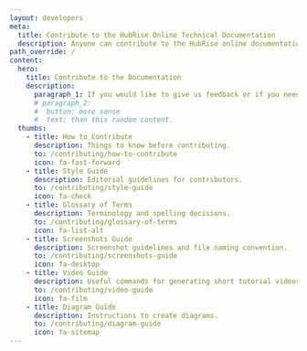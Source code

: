 ```yaml
---
layout: developers
meta:
  title: Contribute to the HubRise Online Technical Documentation
  description: Anyone can contribute to the HubRise online documentation. Check this page if you want to kow how to contribute by giving feedback or updating technical documentation content.
path_override: /
content:
  hero:
    title: Contribute to the Documentation
    description:
      paragraph_1: If you would like to give us feedback or if you need to update your app documentation, you are in the right page. Here you will find information on how to contribute to the documentation available on this website.
      # paragraph_2:
      #  button: more sense
      #  text: than this random content.
  thumbs:
    - title: How to Contribute
      description: Things to know before contributing.
      to: /contributing/how-to-contribute
      icon: fa-fast-forward
    - title: Style Guide
      description: Editorial guidelines for contributors.
      to: /contributing/style-guide
      icon: fa-check
    - title: Glossary of Terms
      description: Terminology and spelling decisions.
      to: /contributing/glossary-of-terms
      icon: fa-list-alt
    - title: Screenshots Guide
      description: Screenshot guidelines and file naming convention.
      to: /contributing/screenshots-guide
      icon: fa-desktop
    - title: Video Guide
      description: Useful commands for generating short tutorial videos.
      to: /contributing/video-guide
      icon: fa-film
    - title: Diagram Guide
      description: Instructions to create diagrams.
      to: /contributing/diagram-guide
      icon: fa-sitemap
---
```

